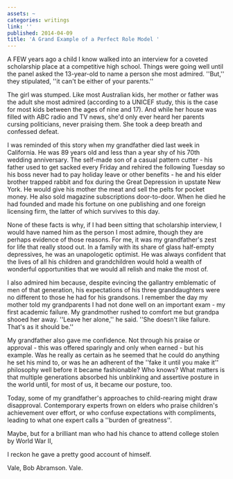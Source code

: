 ```yaml
---
assets: ~
categories: writings
link: ''
published: 2014-04-09
title: 'A Grand Example of a Perfect Role Model '
---
```

A FEW years ago a child I know walked into an interview for a coveted scholarship place at a competitive high school. Things were going well until the panel asked the 13-year-old to name a person she most admired. ''But,'' they stipulated, ''it can't be either of your parents.''

The girl was stumped. Like most Australian kids, her mother or father was the adult she most admired (according to a UNICEF study, this is the case for most kids between the ages of nine and 17). And while her house was filled with ABC radio and TV news, she'd only ever heard her parents cursing politicians, never praising them. She took a deep breath and confessed defeat.

I was reminded of this story when my grandfather died last week in California. He was 89 years old and less than a year shy of his 70th wedding anniversary. The self-made son of a casual pattern cutter - his father used to get sacked every Friday and rehired the following Tuesday so his boss never had to pay holiday leave or other benefits - he and his elder brother trapped rabbit and fox during the Great Depression in upstate New York. He would give his mother the meat and sell the pelts for pocket money. He also sold magazine subscriptions door-to-door. When he died he had founded and made his fortune on one publishing and one foreign licensing firm, the latter of which survives to this day.

None of these facts is why, if I had been sitting that scholarship interview, I would have named him as the person I most admire, though they are perhaps evidence of those reasons. For me, it was my grandfather's zest for life that really stood out. In a family with its share of glass half-empty depressives, he was an unapologetic optimist. He was always confident that the lives of all his children and grandchildren would hold a wealth of wonderful opportunities that we would all relish and make the most of.

I also admired him because, despite evincing the gallantry emblematic of men of that generation, his expectations of his three granddaughters were no different to those he had for his grandsons. I remember the day my mother told my grandparents I had not done well on an important exam - my first academic failure. My grandmother rushed to comfort me but grandpa shooed her away. ''Leave her alone,'' he said. ''She doesn't like failure. That's as it should be.''

My grandfather also gave me confidence. Not through his praise or approval - this was offered sparingly and only when earned - but his example. Was he really as certain as he seemed that he could do anything he set his mind to, or was he an adherent of the ''fake it until you make it'' philosophy well before it became fashionable? Who knows? What matters is that multiple generations absorbed his unblinking and assertive posture in the world until, for most of us, it became our posture, too.

Today, some of my grandfather's approaches to child-rearing might draw disapproval. Contemporary experts frown on elders who praise children's achievement over effort, or who confuse expectations with compliments, leading to what one expert calls a ''burden of greatness''.

Maybe, but for a brilliant man who had his chance to attend college stolen by World War II,

I reckon he gave a pretty good account of himself.

Vale, Bob Abramson. Vale.
